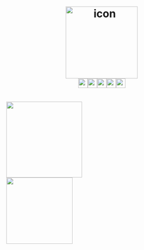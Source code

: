 <!-- ## 👋 Hello there, welcome to my profile -->

# <div align="center"><img alt="icon" src="https://blush.design/api/download?shareUri=Qi0sYxs0fPehiWMj&c=Skin_0%7Eedb98a&w=800&h=800&fm=png" width=190px><br></div><div align="center"><a title="Personal site" href="https://nguyend-nam.github.io/"><img alt="Personal site" height=25px src="https://img.shields.io/badge/personal_site-0078D7?style=for-the-badge&logo=Microsoft-edge&logoColor=white"></a><a title="GitHub" href="https://github.com/NguyenD-Nam"><img alt="GitHub" height=25px src="https://img.shields.io/badge/github-%23121011.svg?style=for-the-badge&logo=github&logoColor=white"></a><a title="LinkedIn" href="https://www.linkedin.com/in/nguyend-nam/"><img alt="LinkedIn" height=25px src="https://img.shields.io/badge/linkedin-%230077B5.svg?style=for-the-badge&logo=linkedin&logoColor=white"></a><a title="CodePen" href="https://codepen.io/nguyend-nam"><img alt="CodePen" height=25px src="https://img.shields.io/badge/Codepen-000000?style=for-the-badge&logo=codepen&logoColor=white"></a><a title="Gmail" href="https://mail.google.com/mail/?view=cm&fs=1&tf=1&to=nguyennamnade22@gmail.com"><img alt="Gmail" height=25px src="https://img.shields.io/badge/Gmail-D14836?style=for-the-badge&logo=gmail&logoColor=white"></a></div>
	
<br>

<div>
	<img src="https://github-readme-stats.vercel.app/api?username=nguyend-nam&show_icons=true&hide_border=true&border_radius=0&icon_color=57cc99&title_color=22577A&bg_color=80ed99&text_color=22577a" height=200px><br>
	<img src="https://github-readme-stats.vercel.app/api/top-langs/?username=nguyend-nam&layout=compact&hide_border=true&border_radius=0&icon_color=57cc99&title_color=80ed99&bg_color=22577a&text_color=80ed99" height=175px>	
</div>

